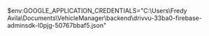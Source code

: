 $env:GOOGLE_APPLICATION_CREDENTIALS="C:\Users\Fredy Avila\Documents\VehicleManager\backend\drivvu-33ba0-firebase-adminsdk-l0pjg-50767bbaf5.json"
